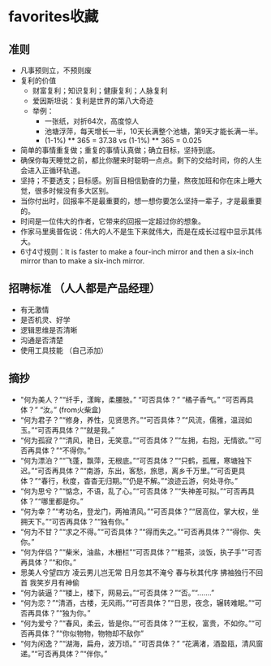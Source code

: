 # favorites收藏

## 准则
- 凡事预则立，不预则废
- 复利的价值
  - 财富复利；知识复利；健康复利；人脉复利
  - 爱因斯坦说：复利是世界的第八大奇迹
  - 举例：
    * 一张纸，对折64次，高度惊人
    * 池塘浮萍，每天增长一半，10天长满整个池塘，第9天才能长满一半。
    * (1-1%) ** 365 = 37.38  vs (1-1%) ** 365 = 0.025
- 简单的事情重复做；重复的事情认真做；确立目标，坚持到底。
- 确保你每天睡觉之前，都比你醒来时聪明一点点。剩下的交给时间，你的人生会进入正循环轨道。
- 坚持；不要透支；目标感。别盲目相信勤奋的力量，熬夜加班和你在床上睡大觉，很多时候没有多大区别。
- 当你付出时，回报率不是最重要的，想一想你要怎么坚持一辈子，才是最重要的。
- 时间是一位伟大的作者，它带来的回报一定超过你的想象。
- 作家马里奥普佐说：伟大的人不是生下来就伟大，而是在成长过程中显示其伟大。
- 6寸4寸规则：It is faster to make a four-inch mirror and then a six-inch mirror than to make a six-inch mirror.


## 招聘标准 （人人都是产品经理）
- 有无激情
- 是否机灵、好学
- 逻辑思维是否清晰
- 沟通是否清楚
- 使用工具技能 （自己添加）


## 摘抄
* "何为美人？”“纤手，漾眸，柔腰肢。” “可否具体？” “橘子香气。” “可否再具体？” “汝。” (from火柴盒)
* “何为君子？”“修身，养性，见贤思齐。”“可否具体？”“风流，儒雅，温润如玉。”“可否再具体？”“就是我。”
* “何为孤寂？”“清风，艳日，无笑意。”“可否具体？”“左拥，右抱，无情欲。”“可否再具体？”“不得你。”
* “何为漂泊？”“飞蓬，飘萍，无根底。”“可否具体？”“只鹤，孤雁，寒塘独下迟。”“可否再具体？”“南游，东出，客愁，旅思，离乡千万里。”“可否更具体？”“春行，秋度，杳杳无归期。”“仍是不解。”“浪迹云游，何处寻你。”
* “何为思兮？”“惦念，不语，乱了心。”“可否具体？”“失神差可拟。”“可否再具体？”“哪里都是你。”
* “何为幸？”“考功名，登龙门，两袖清风。”“可否具体？”“居高位，掌大权，坐拥天下。”“可否再具体？”“独有你。”
* “何为不甘？”“求之不得。”“可否具体？”“得而失之。”“可否再具体？”“得你、失你。”
* “何为伴侣？”“柴米，油盐，木栅栏”“可否具体？”“粗茶，淡饭，执子手”“可否再具体？”“和你。”
* 思美人兮望四方 凌云男儿岂无常 日月忽其不淹兮 春与秋其代序 拂袖独行不回首 我笑岁月有神偷
* “何为装逼？”“楼上，楼下，网易云。”“可否具体？”“否。”“.......”
* “何为恋？”“清酒，古楼，无风雨。”“可否具体？”“日思，夜念，辗转难眠。”“可否再具体？”“独为你。”
* “何为爱兮？”“春风，柔云，皆是你。”“可否具体？”“王权，富贵，不如你。”“可否再具体？”“你似物物，物物却不敌你”
* “何为闲逸？”“湖海，扁舟，波万顷。” “可否具体？” “花满渚，酒盈瓯，清风窗递。”“可否再具体？”“伴你。”
